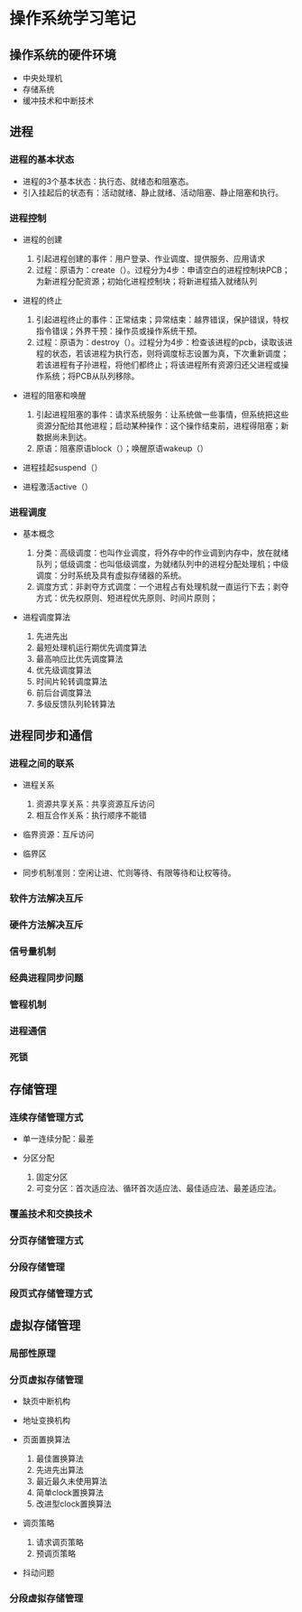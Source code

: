 # 操作系统学习笔记 #

## 操作系统的硬件环境 ##
- 中央处理机
- 存储系统
- 缓冲技术和中断技术

## 进程 ##

### 进程的基本状态 ###


- 进程的3个基本状态：执行态、就绪态和阻塞态。
- 引入挂起后的状态有：活动就绪、静止就绪、活动阻塞、静止阻塞和执行。

### 进程控制 ###

- 进程的创建
	
	1. 引起进程创建的事件：用户登录、作业调度、提供服务、应用请求
	2. 过程：原语为：create（）。过程分为4步：申请空白的进程控制块PCB；为新进程分配资源；初始化进程控制块；将新进程插入就绪队列

- 进程的终止

	1. 引起进程终止的事件：正常结束；异常结束：越界错误，保护错误，特权指令错误；外界干预：操作员或操作系统干预。
	2. 过程：原语为：destroy（）。过程分为4步：检查该进程的pcb，读取该进程的状态，若该进程为执行态，则将调度标志设置为真，下次重新调度；若该进程有子孙进程，将他们都终止；将该进程所有资源归还父进程或操作系统；将PCB从队列移除。

- 进程的阻塞和唤醒

	1. 引起进程阻塞的事件：请求系统服务：让系统做一些事情，但系统把这些资源分配给其他进程；启动某种操作：这个操作结束前，进程得阻塞；新数据尚未到达。
	2. 原语：阻塞原语block（）；唤醒原语wakeup（）

- 进程挂起suspend（）

- 进程激活active（）

### 进程调度 ###

- 基本概念

	1. 分类：高级调度：也叫作业调度，将外存中的作业调到内存中，放在就绪队列；低级调度：也叫低级调度，为就绪队列中的进程分配处理机；中级调度：分时系统及具有虚拟存储器的系统。
	2. 调度方式：非剥夺方式调度：一个进程占有处理机就一直运行下去；剥夺方式：优先权原则、短进程优先原则、时间片原则；

- 进程调度算法

	1. 先进先出
	2. 最短处理机运行期优先调度算法
	3. 最高响应比优先调度算法
	4. 优先级调度算法
	5. 时间片轮转调度算法
	6. 前后台调度算法
	7. 多级反馈队列轮转算法

## 进程同步和通信 ##

### 进程之间的联系 ###
- 进程关系

	1. 资源共享关系：共享资源互斥访问
	2. 相互合作关系：执行顺序不能错

- 临界资源：互斥访问
- 临界区
- 同步机制准则：空闲让进、忙则等待、有限等待和让权等待。

### 软件方法解决互斥 ###

### 硬件方法解决互斥 ###

### 信号量机制 ###

### 经典进程同步问题 ###

### 管程机制 ###

### 进程通信 ###

### 死锁 ###

## 存储管理 ##

### 连续存储管理方式 ###

- 单一连续分配：最差
- 分区分配

	1. 固定分区
	2. 可变分区：首次适应法、循环首次适应法、最佳适应法、最差适应法。

### 覆盖技术和交换技术 ###

### 分页存储管理方式 ###

### 分段存储管理 ###

### 段页式存储管理方式 ###

## 虚拟存储管理 ##

### 局部性原理 ###

### 分页虚拟存储管理 ###

- 缺页中断机构
- 地址变换机构
- 页面置换算法

	1. 最佳置换算法
	2. 先进先出算法
	3. 最近最久未使用算法
	4. 简单clock置换算法
	5. 改进型clock置换算法

- 调页策略

	1. 请求调页策略
	2. 预调页策略

- 抖动问题

### 分段虚拟存储管理 ###
